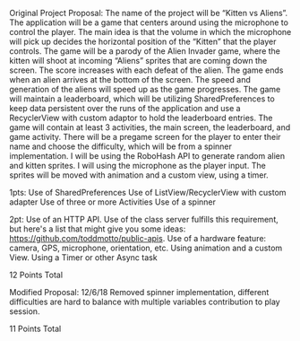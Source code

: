 Original Project Proposal:
    The name of the project will be “Kitten vs Aliens”. The application will be a game that centers around using the microphone to control the player. The main idea is that the volume in which the microphone will pick up decides the horizontal position of the “Kitten” that the player controls. The game will be a parody of the Alien Invader game, where the kitten will shoot at incoming “Aliens” sprites that are coming down the screen. The score increases with each defeat of the alien. The game ends when an alien arrives at the bottom of the screen. The speed and generation of the aliens will speed up as the game progresses.
	The game will maintain a leaderboard, which will be utilizing SharedPreferences to keep data persistent over the runs of the application and use a RecyclerView with custom adaptor to hold the leaderboard entries. The game will contain at least 3 activities, the main screen, the leaderboard, and game activity. There will be a pregame screen for the player to enter their name and choose the difficulty, which will be from a spinner implementation. I will be using the RoboHash API to generate random alien and kitten sprites. I will using the microphone as the player input. The sprites will be moved with animation and a custom view, using a timer.

1pts: 
Use of SharedPreferences
Use of ListView/RecyclerView with custom adapter
Use of three or more Activities
Use of a spinner

2pt:
Use of an HTTP API. Use of the class server fulfills this requirement, but here's a list that might give you some ideas: https://github.com/toddmotto/public-apis.
Use of a hardware feature: camera, GPS, microphone, orientation, etc.
Using animation and a custom View.
Using a Timer or other Async task

12 Points Total

Modified Proposal: 12/6/18
Removed spinner implementation, different difficulties are hard to balance with multiple variables contribution to play session.

11 Points Total

